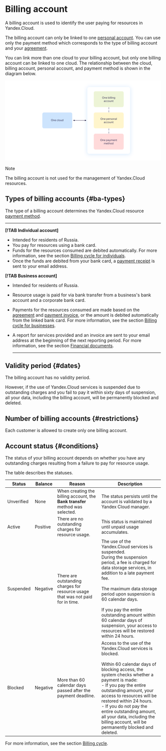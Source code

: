 # Billing account

A billing account is used to identify the user paying for resources in Yandex.Cloud.

The billing account can only be linked to one [personal account](personal-account.md). You can use only the payment method which corresponds to the type of billing account and your [agreement](contract.md).

You can link more than one cloud to your billing account, but only one billing account can be linked to one cloud. The relationship between the cloud, billing account, personal account, and payment method is shown in the diagram below.

![](../_assets/cloud-billing-account.png)

> [!NOTE]
>
> The billing account is not used for the management of Yandex.Cloud resources.

## Types of billing accounts {#ba-types}

The type of a billing account determines the Yandex.Cloud resource [payment method](../payment/payment-methods.md).

  ---  

**[!TAB Individual account]**

- Intended for residents of Russia.
- You pay for resources using a bank card.
- Funds for the resources consumed are debited automatically. For more information, see the section [Billing cycle for individuals](../payment/billing-cycle-individual.md).
- Once the funds are debited from your bank card, a [payment receipt](individual-bill.md) is sent to your email address.

**[!TAB Business account]**

- Intended for residents of Russia.
- Resource usage is paid for via bank transfer from a business's bank account and a corporate bank card.
- Payments for the resources consumed are made based on the [agreement](../concepts/contract.md) and [payment invoice](bill.md), or the amount is debited automatically from the linked bank card. For more information, see the section [Billing cycle for businesses](../payment/billing-cycle-business.md).
- A report for services provided and an invoice are sent to your email address at the beginning of the next reporting period. For more information, see the section [Financial documents](../payment/documents.md).

  ---  

## Validity period {#dates}

The billing account has no validity period.

However, if the use of Yandex.Cloud services is suspended due to outstanding charges and you fail to pay it within sixty days of suspension, all your data, including the billing account, will be permanently blocked and deleted.

## Number of billing accounts {#restrictions}

Each customer is allowed to create only one billing account.

## Account status {#conditions}

The status of your billing account depends on whether you have any outstanding charges resulting from a failure to pay for resource usage.

The table describes the statuses.

| Status | Balance | Reason | Description |
| ----- | ----- | ----- | ----- |
| Unverified | None | When creating the billing account, the **Bank transfer** method was selected. | The status persists until the account is validated by a Yandex Cloud manager. |
| Active | Positive | There are no outstanding charges for resource usage. | This status is maintained until unpaid usage accumulates. |
| Suspended | Negative | There are outstanding charges for resource usage that was not paid for in time. | The use of the Yandex.Cloud services is suspended.<br/>During the suspension period, a fee is charged for data storage services, in addition to a late payment fee.<br/><br/>The maximum data storage period upon suspension is 60 calendar days.<br/><br/>If you pay the entire outstanding amount within 60 calendar days of suspension, your access to resources will be restored within 24 hours. |
| Blocked | Negative | More than 60 calendar days passed after the payment deadline. | Access to the use of the Yandex.Cloud services is blocked.<br/><br/>Within 60 calendar days of blocking access, the system checks whether a payment is made: <br/> - If you pay the entire outstanding amount, your access to resources will be restored within 24 hours. <br/> - If you do not pay the entire outstanding amount, all your data, including the billing account, will be permanently blocked and deleted. |

For more information, see the section [Billing cycle](../payment/billing-cycle.md).

